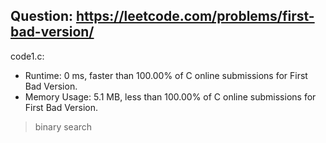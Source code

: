 ## Question: https://leetcode.com/problems/first-bad-version/

code1.c:
* Runtime: 0 ms, faster than 100.00% of C online submissions for First Bad Version.
* Memory Usage: 5.1 MB, less than 100.00% of C online submissions for First Bad Version.
> binary search